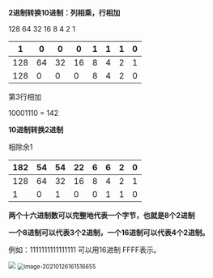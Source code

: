 **2进制转换10进制：列相乘，行相加**

128 64 32 16 8 4 2 1

| 1    | 0    | 0    | 0    | 1    | 1    | 1    | 0    |
| ---- | ---- | ---- | ---- | ---- | ---- | ---- | ---- |
| 128  | 64   | 32   | 16   | 8    | 4    | 2    | 1    |
| 128  | 0    | 0    | 0    | 8    | 4    | 2    | 0    |

第3行相加

10001110 = 142

**10进制转换2进制**

相除余1

| 182  | 54   | 54   | 22   | 6    | 6    | 2    | 0    |
| ---- | ---- | ---- | ---- | ---- | ---- | ---- | ---- |
| 128  | 64   | 32   | 16   | 8    | 4    | 2    | 1    |
| 1    | 0    | 1    | 0    | 0    | 1    | 1    | 0    |



**两个十六进制数可以完整地代表一个字节，也就是8个2进制**

**一个8进制可以代表3个2进制，一个16进制可以代表4个2进制。**

例如：1111111111111111  可以用16进制 FFFF表示。

<img src="C:\Users\zhao\AppData\Roaming\Typora\typora-user-images\image-20210126161441007.png" style="zoom:85%;" />





<img src="C:\Users\zhao\AppData\Roaming\Typora\typora-user-images\image-20210126161516655.png" alt="image-20210126161516655" style="zoom:80%;" />





